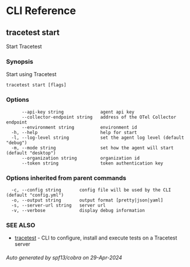# CLI Reference
## tracetest start

Start Tracetest

### Synopsis

Start using Tracetest

```
tracetest start [flags]
```

### Options

```
      --api-key string              agent api key
      --collector-endpoint string   address of the OTel Collector endpoint
      --environment string          environment id
  -h, --help                        help for start
  -l, --log-level string            set the agent log level (default "debug")
  -m, --mode string                 set how the agent will start (default "desktop")
      --organization string         organization id
      --token string                token authentication key
```

### Options inherited from parent commands

```
  -c, --config string       config file will be used by the CLI (default "config.yml")
  -o, --output string       output format [pretty|json|yaml]
  -s, --server-url string   server url
  -v, --verbose             display debug information
```

### SEE ALSO

* [tracetest](tracetest.md)	 - CLI to configure, install and execute tests on a Tracetest server

###### Auto generated by spf13/cobra on 29-Apr-2024
